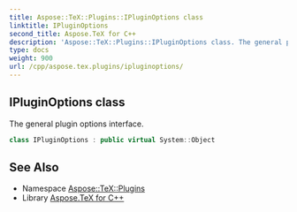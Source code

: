 ```yaml
---
title: Aspose::TeX::Plugins::IPluginOptions class
linktitle: IPluginOptions
second_title: Aspose.TeX for C++
description: 'Aspose::TeX::Plugins::IPluginOptions class. The general plugin options interface in C++.'
type: docs
weight: 900
url: /cpp/aspose.tex.plugins/ipluginoptions/
---
```

## IPluginOptions class


The general plugin options interface.

```cpp
class IPluginOptions : public virtual System::Object
```

## See Also

* Namespace [Aspose::TeX::Plugins](../)
* Library [Aspose.TeX for C++](../../)
